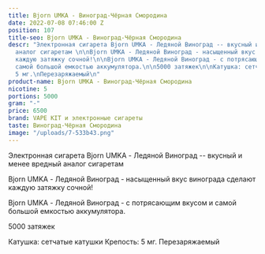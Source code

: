 ```yaml
---
title: Bjorn UMKA - Виноград-Чёрная Смородина
date: 2022-07-08 07:46:00 Z
position: 107
title-seo: Bjorn UMKA - Виноград-Чёрная Смородина
descr: "Электронная сигарета Bjorn UMKA - Ледяной Виноград -- вкусный и менее вредный
  аналог сигаретам \n\nBjorn UMKA - Ледяной Виноград - насыщенный вкус винограда сделают
  каждую затяжку сочной!\n\nBjorn UMKA - Ледяной Виноград - с потрясающим вкусом и
  самой большой емкостью аккумулятора.\n\n5000 затяжек\n\nКатушка: сетчатые катушки\nКрепость:
  5 мг.\nПерезаряжаемый\n"
product-name: Bjorn UMKA - Виноград-Чёрная Смородина
nicotine: 5
portions: 5000
gram: "-"
price: 6500
brand: VAPE KIT и электронные сигареты
taste: Виноград-Чёрная Смородина
image: "/uploads/7-533b43.png"
---
```


Электронная сигарета Bjorn UMKA - Ледяной Виноград -- вкусный и менее вредный аналог сигаретам 

Bjorn UMKA - Ледяной Виноград - насыщенный вкус винограда сделают каждую затяжку сочной!

Bjorn UMKA - Ледяной Виноград - с потрясающим вкусом и самой большой емкостью аккумулятора.

5000 затяжек

Катушка: сетчатые катушки
Крепость: 5 мг.
Перезаряжаемый
